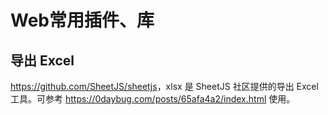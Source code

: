 # Web常用插件、库

## 导出 Excel 

<https://github.com/SheetJS/sheetjs>，xlsx 是 SheetJS 社区提供的导出 Excel 工具。可参考 <https://0daybug.com/posts/65afa4a2/index.html> 使用。
